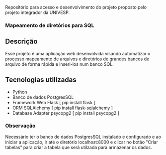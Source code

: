 Repositório para acesso e desenvolvimento do projeto proposto pelo projeto integrador da UNIVESP.

### Mapeamento de diretórios para SQL

## Descrição
Esse projeto é uma aplicação web desenvolvida visando automatizar o processo mapeamento de arquivos e diretórios de grandes bancos de arquivo de forma rápida e inseri-los num banco SQL.

## Tecnologias utilizadas
- Python 
- Banco de dados PostgresSQL
- Framework Web Flask [ pip install flask ]
- ORM SQLAlchemy [ pip install flask-sqlalchemy ]
- Database Adapter psycopg2 [ pip install psycopg2 ]

### Observação
Necessário ter o banco de dados PostgresSQL instalado e configurado e ao iniciar a aplicação, ir até o diretório localhost:8000 e clicar no botão "Criar tabelas" para criar a tabela que será utilzada para armazenar os dados.